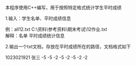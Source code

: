 本程序使用C++编写，用于按照特定格式统计学生平时成绩

1.输入：学生名单、平时成绩信息

例：all12.txt  C:\资料\参考资料\期末考试\12作业.txt  
解释：名单        平时成绩统计信息

2.输出一个txt文档，存放在平时成绩所在的路径，文档格式如下
  
  1023021921    张三	-5	-5	-2	-5	-2	-5	-2	-2	
